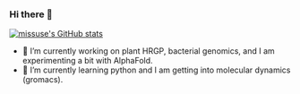 ### Hi there 👋

[![missuse's GitHub stats](https://github-readme-stats.vercel.app/api?username=missuse)](https://github.com/anuraghazra/github-readme-stats)

- 🔭 I’m currently working on plant HRGP, bacterial genomics, and I am experimenting a bit with AlphaFold.
- 🌱 I’m currently learning python and I am getting into molecular dynamics (gromacs).

<!--
**missuse/missuse** is a ✨ _special_ ✨ repository because its `README.md` (this file) appears on your GitHub profile.

Here are some ideas to get you started:

- 🔭 I’m currently working on ...
- 🌱 I’m currently learning ...
- 👯 I’m looking to collaborate on ...
- 🤔 I’m looking for help with ...
- 💬 Ask me about ...
- 📫 How to reach me: ...
- 😄 Pronouns: ...
- ⚡ Fun fact: ...
-->
